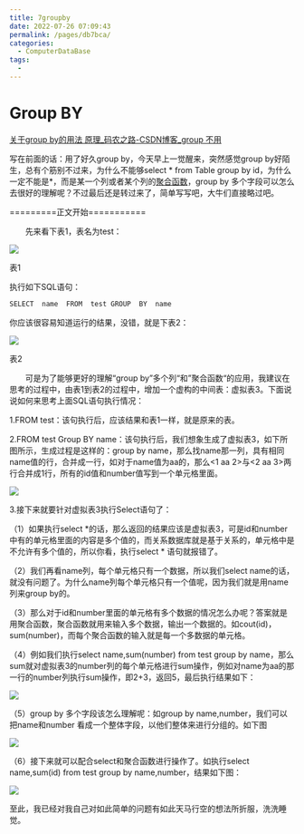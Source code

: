 ```yaml
---
title: 7groupby
date: 2022-07-26 07:09:43
permalink: /pages/db7bca/
categories:
  - ComputerDataBase
tags:
  - 
---
```

# Group BY

[关于group by的用法 原理_码农之路-CSDN博客_group 不用](https://blog.csdn.net/u014717572/article/details/80687042)


写在前面的话：用了好久group by，今天早上一觉醒来，突然感觉group by好陌生，总有个筋别不过来，为什么不能够select * from Table group by id，为什么一定不能是*，而是某一个列或者某个列的[聚合函数](https://so.csdn.net/so/search?q=%E8%81%9A%E5%90%88%E5%87%BD%E6%95%B0&spm=1001.2101.3001.7020)，group by 多个字段可以怎么去很好的理解呢？不过最后还是转过来了，简单写写吧，大牛们直接略过吧。

=========正文开始===========

　　先来看下表1，表名为test：

 ![](assets/162344381367279-20220308081432-04l5ops.jpg)

表1

执行如下SQL语句：

```sql
SELECT  name  FROM  test GROUP  BY  name
```

你应该很容易知道运行的结果，没错，就是下表2：

 ![](assets/162345461519459-20220308081432-mdo71p0.jpg)

表2

　　可是为了能够更好的理解“group by”多个列“和”聚合函数“的应用，我建议在思考的过程中，由表1到表2的过程中，增加一个虚构的中间表：虚拟表3。下面说说如何来思考上面SQL语句执行情况：

1.FROM test：该句执行后，应该结果和表1一样，就是原来的表。

2.FROM test Group BY name：该句执行后，我们想象生成了虚拟表3，如下所图所示，生成过程是这样的：group by name，那么找name那一列，具有相同name值的行，合并成一行，如对于name值为aa的，那么<1 aa 2>与<2 aa 3>两行合并成1行，所有的id值和number值写到一个单元格里面。

 ![](assets/162343319172617-20220308081432-adn9ww1.jpg)

3.接下来就要针对虚拟表3执行Select语句了：

（1）如果执行select *的话，那么返回的结果应该是虚拟表3，可是id和number中有的单元格里面的内容是多个值的，而关系数据库就是基于关系的，单元格中是不允许有多个值的，所以你看，执行select * 语句就报错了。

（2）我们再看name列，每个单元格只有一个数据，所以我们select name的话，就没有问题了。为什么name列每个单元格只有一个值呢，因为我们就是用name列来group by的。

（3）那么对于id和number里面的单元格有多个数据的情况怎么办呢？答案就是用聚合函数，聚合函数就用来输入多个数据，输出一个数据的。如cout(id)，sum(number)，而每个聚合函数的输入就是每一个多数据的单元格。

（4）例如我们执行select name,sum(number) from test group by name，那么sum就对虚拟表3的number列的每个单元格进行sum操作，例如对name为aa的那一行的number列执行sum操作，即2+3，返回5，最后执行结果如下：

![](assets/170013481981068-20220308081432-79lqbj3.jpg)

 （5）group by 多个字段该怎么理解呢：如group by name,number，我们可以把name和number 看成一个整体字段，以他们整体来进行分组的。如下图

![](assets/170005273394852-20220308081432-hmpo0xv.jpg)

（6）接下来就可以配合select和聚合函数进行操作了。如执行select name,sum(id) from test group by name,number，结果如下图：

![](assets/170016502617188-20220308081432-k6aal9j.jpg)

至此，我已经对我自己对如此简单的问题有如此天马行空的想法所折服，洗洗睡觉。
